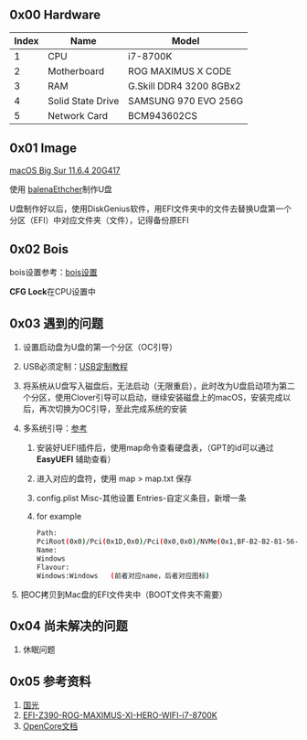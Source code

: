 ## 0x00 Hardware
| Index | Name              | Model                   |
| ----- | ----------------- | ----------------------- |
| 1     | CPU               | i7-8700K                |
| 2     | Motherboard       | ROG MAXIMUS X CODE      |
| 3     | RAM               | G.Skill DDR4 3200 8GBx2 |
| 4     | Solid State Drive | SAMSUNG 970 EVO 256G    |
| 5     | Network Card      | BCM943602CS             |

## 0x01 Image

[macOS Big Sur 11.6.4 20G417](https://mp.weixin.qq.com/s/vqoyCM69cToEJNc4ul4DKQ)

使用 [balenaEthcher](https://www.balena.io/etcher)制作U盘

U盘制作好以后，使用DiskGenius软件，用EFI文件夹中的文件去替换U盘第一个分区（EFI）中对应文件夹（文件），记得备份原EFI

## 0x02 Bois

bois设置参考：[bois设置](https://apple.sqlsec.com/3-%E5%87%86%E5%A4%87%E5%B7%A5%E4%BD%9C/3-1.html#reloaded)

**CFG Lock**在CPU设置中

## 0x03 遇到的问题

1. 设置启动盘为U盘的第一个分区（OC引导）

2. USB必须定制：[USB定制教程](https://apple.sqlsec.com/6-%E5%AE%9E%E7%94%A8%E5%A7%BF%E5%8A%BF/6-1.html#reloaded)

3. 将系统从U盘写入磁盘后，无法启动（无限重启），此时改为U盘启动项为第二个分区，使用Clover引导可以启动，继续安装磁盘上的macOS，安装完成以后，再次切换为OC引导，至此完成系统的安装

4. 多系统引导：[参考](https://apple.sqlsec.com/5-%E5%AE%9E%E6%88%98%E6%BC%94%E7%A4%BA/5-6.html#reloaded)

   1. 安装好UEFI插件后，使用map命令查看硬盘表，（GPT的id可以通过**EasyUEFI** 辅助查看）

   2. 进入对应的盘符，使用 map > map.txt 保存

   3. config.plist  Misc-其他设置 Entries-自定义条目，新增一条

   4. for example

      ```bash
      Path:
      PciRoot(0x0)/Pci(0x1D,0x0)/Pci(0x0,0x0)/NVMe(0x1,BF-B2-B2-81-56-38-25-00)/HD(1,GPT,B3F36FFC-1803-45E9-BDEE-1922417EB517,0x800,0x96000)/\EFI\Microsoft\BOOT\bootmgfw.EFI
      Name:
      Windows
      Flavour:
      Windows:Windows	(前者对应name，后者对应图标)


​		5. 把OC拷贝到Mac盘的EFI文件夹中（BOOT文件夹不需要）

## 0x04 尚未解决的问题

1. 休眠问题

## 0x05 参考资料

1. [国光](https://apple.sqlsec.com/)
2. [EFI-Z390-ROG-MAXIMUS-XI-HERO-WIFI-i7-8700K](https://github.com/ttdevs/EFI-Z390-ROG-MAXIMUS-XI-HERO-WIFI-i7-8700K)
2. [OpenCore文档](https://dortania.github.io/OpenCore-Post-Install/)
